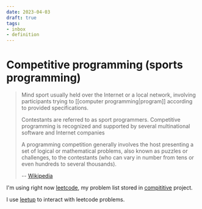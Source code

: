 ```yaml
---
date: 2023-04-03
draft: true
tags:
- inbox
- definition
---
```


# Competitive programming (sports programming)

> Mind sport usually held over the Internet or a local network, involving
> participants trying to [[computer programming|program]] according
> to provided specifications.
>
> Contestants are referred to as sport programmers. Competitive programming is
> recognized and supported by several multinational software and Internet
> companies
>
> A programming competition generally involves the host presenting a set of
> logical or mathematical problems, also known as puzzles or challenges, to the
> contestants (who can vary in number from tens or even hundreds to several
> thousands).
>
> -- [Wikipedia](https://en.wikipedia.org/wiki/Competitive_programming)

I'm using right now [leetcode](https://leetcode.com/), my problem list stored in
[compititive](file://$HOME/main/wiki/competitive/) project.

I use [leetup](https://github.com/dragfire/leetup) to interact with leetcode
problems.